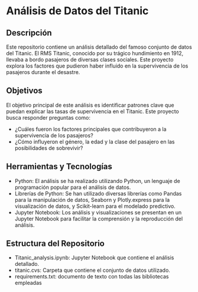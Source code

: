 # Análisis de Datos del Titanic
## Descripción

Este repositorio contiene un análisis detallado del famoso conjunto de datos del Titanic. El RMS Titanic, conocido por su trágico hundimiento en 1912, llevaba a bordo pasajeros de diversas clases sociales. Este proyecto explora los factores que pudieron haber influido en la supervivencia de los pasajeros durante el desastre.

## Objetivos

El objetivo principal de este análisis es identificar patrones clave que puedan explicar las tasas de supervivencia en el Titanic. Este proyecto busca responder preguntas como:

- ¿Cuáles fueron los factores principales que contribuyeron a la supervivencia de los pasajeros?
- ¿Cómo influyeron el género, la edad y la clase del pasajero en las posibilidades de sobrevivir?

## Herramientas y Tecnologías
- Python: El análisis se ha realizado utilizando Python, un lenguaje de programación popular para el análisis de datos.
- Librerías de Python: Se han utilizado diversas librerías como Pandas para la manipulación de datos, Seaborn y Plotly.express para la visualización de datos, y Scikit-learn para el modelado predictivo.
- Jupyter Notebook: Los análisis y visualizaciones se presentan en un Jupyter Notebook para facilitar la comprensión y la reproducción del análisis.

## Estructura del Repositorio

- Titanic_analysis.ipynb: Jupyter Notebook que contiene el análisis detallado.
- titanic.cvs: Carpeta que contiene el conjunto de datos utilizado.
- requirements.txt: documento de texto con todas las bibliotecas empleadas

